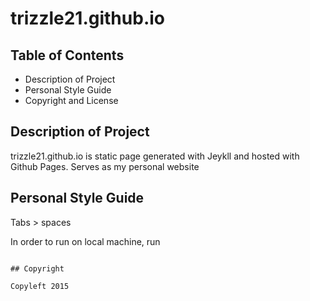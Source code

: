 # trizzle21.github.io

## Table of Contents

 * Description of Project
 * Personal Style Guide
 * Copyright and License 


## Description of Project

trizzle21.github.io is static page generated with Jeykll and hosted with Github Pages. Serves as my personal website

## Personal Style Guide

Tabs > spaces

In order to run on local machine, run 

```jekyll serve

## Copyright

Copyleft 2015

